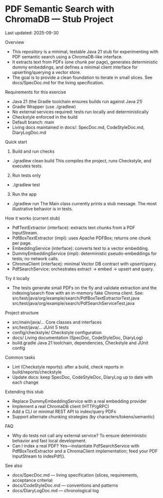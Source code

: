 # PDF Semantic Search with ChromaDB — Stub Project

Last updated: 2025-09-30

Overview
- This repository is a minimal, testable Java 21 stub for experimenting with PDF semantic search using a ChromaDB-like interface.
- It extracts text from PDFs (one chunk per page), generates deterministic dummy embeddings, and defines a minimal client interface for upserting/querying a vector store.
- The goal is to provide a clean foundation to iterate in small slices. See docs/SpecDoc.md for the living specification.

Requirements for this exercise
- Java 21 (the Gradle toolchain ensures builds run against Java 21)
- Gradle Wrapper (use ./gradlew)
- No external services required: tests run locally and deterministically
- Checkstyle enforced in the build
- Default branch: main
- Living docs maintained in docs/: SpecDoc.md, CodeStyleDoc.md, DiaryLogDoc.md

Quick start
1) Build and run checks
- ./gradlew clean build
This compiles the project, runs Checkstyle, and executes tests.

2) Run tests only
- ./gradlew test

3) Run the app
- ./gradlew run
The Main class currently prints a stub message. The most illustrative behavior is in tests.

How it works (current stub)
- PdfTextExtractor (interface): extracts text chunks from a PDF InputStream.
- PdfBoxTextExtractor (impl): uses Apache PDFBox; returns one chunk per page.
- EmbeddingService (interface): converts text to a vector embedding.
- DummyEmbeddingService (impl): deterministic pseudo-embeddings for tests; no network calls.
- ChromaClient (interface): minimal Vector DB contract with upsert/query.
- PdfSearchService: orchestrates extract → embed → upsert and query.

Try it locally
- The tests generate small PDFs on the fly and validate extraction and the indexing/search flow with an in-memory fake Chroma client.
  See: src/test/java/org/example/search/PdfBoxTextExtractorTest.java
       src/test/java/org/example/search/PdfSearchServiceTest.java

Project structure
- src/main/java/...    Core classes and interfaces
- src/test/java/...    JUnit 5 tests
- config/checkstyle/   Checkstyle configuration
- docs/                Living documentation (SpecDoc, CodeStyleDoc, DiaryLog)
- build.gradle         Java 21 toolchain, dependencies, Checkstyle and JUnit config

Common tasks
- Lint (Checkstyle reports): after a build, check reports in build/reports/checkstyle
- Update docs: keep SpecDoc, CodeStyleDoc, DiaryLog up to date with each change

Extending this stub
- Replace DummyEmbeddingService with a real embedding provider
- Implement a real ChromaDB client (HTTP/gRPC)
- Add a CLI or minimal REST API to index/query PDFs
- Support alternate chunking strategies (by characters/tokens/semantic)

FAQ
- Why do tests not call any external service? To ensure deterministic behavior and fast local development.
- Can I index a real PDF? Yes—instantiate PdfSearchService with PdfBoxTextExtractor and a ChromaClient implementation; feed your PDF InputStream to indexPdf().

See also
- docs/SpecDoc.md — living specification (slices, requirements, acceptance criteria)
- docs/CodeStyleDoc.md — conventions and patterns
- docs/DiaryLogDoc.md — chronological log
